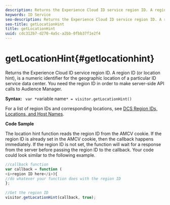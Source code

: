 ```yaml
---
description: Returns the Experience Cloud ID service region ID. A region ID (or location hint), is a numeric identifier for the geographic location of a particular ID service data center. You need the region ID in order to make server-side API calls to Audience Manager.
keywords: ID Service
seo-description: Returns the Experience Cloud ID service region ID. A region ID (or location hint), is a numeric identifier for the geographic location of a particular ID service data center. You need the region ID in order to make server-side API calls to Audience Manager.
seo-title: getLocationHint
title: getLocationHint
uuid: cdc312b7-d270-4a5c-a2bb-0fbb37f1e2f4
---
```


# getLocationHint{#getlocationhint}

Returns the Experience Cloud ID service region ID. A region ID (or location hint), is a numeric identifier for the geographic location of a particular ID service data center. You need the region ID in order to make server-side API calls to Audience Manager.

 **Syntax:** ` var *`variable name`* = visitor.getLocationHint()`

For a list of region IDs and corresponding locations, see [DCS Region IDs, Locations, and Host Names](https://marketing.adobe.com/resources/help/en_US/aam/dcs-regions.html).

**Code Sample**

The location hint function reads the region ID from the AMCV cookie. If the region ID is already set in the AMCV cookie, then the callback happens immediately. If the region ID is not set, the function will wait for a response from the server before passing the region ID to the callback. Your code could look similar to the following example.

```js
//callback function 
var callback = function ( 
<i>region ID here</i>){ 
//do whatever your function does with the region ID 
}; 
 
//Get the region ID 
visitor.getLocationHint(callback, true); 

```

